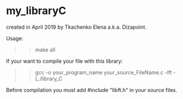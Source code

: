 # my_libraryC
created in April 2019 by Tkachenko Elena a.k.a. Dizapoint.

Usage:
>> make all

If your want to compile your file with this library:
>> gcc -o your_program_name your_source_FileName.c -lft -L./library_C

Before compilation you must add #include "libft.h" in your source files.

